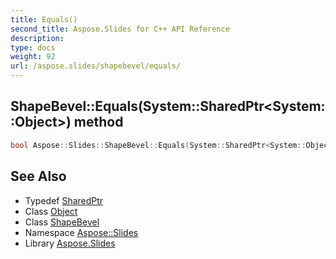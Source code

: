```yaml
---
title: Equals()
second_title: Aspose.Slides for C++ API Reference
description: 
type: docs
weight: 92
url: /aspose.slides/shapebevel/equals/
---
```

## ShapeBevel::Equals(System::SharedPtr\<System::Object\>) method




```cpp
bool Aspose::Slides::ShapeBevel::Equals(System::SharedPtr<System::Object> obj) override
```

## See Also

* Typedef [SharedPtr](../../../system/sharedptr/)
* Class [Object](../../../system/object/)
* Class [ShapeBevel](../)
* Namespace [Aspose::Slides](../../)
* Library [Aspose.Slides](../../../)